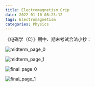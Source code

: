 ```yaml
---
title: Electromagnetism Crip
date: 2022-01-10 08:25:12
tags: Electromagnetism
categories: Physics
---
```


《电磁学（C）》期中、期末考试合法小抄：

<!--more-->

![midterm_page_0](https://gsxgoldenlegendary.github.io/images/crip_05.jpg)

![midterm_page_1](https://gsxgoldenlegendary.github.io/images/crip_06.jpg)

![final_page_0](https://gsxgoldenlegendary.github.io/images/crip_07.jpg)

![final_page_1](https://gsxgoldenlegendary.github.io/images/crip_08.jpg)
